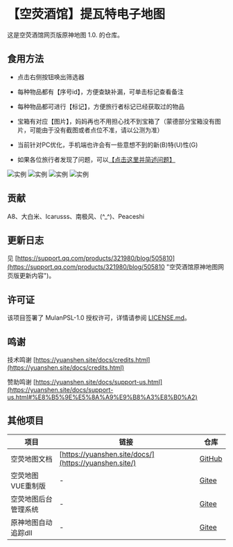 # 【空荧酒馆】提瓦特电子地图

这是空荧酒馆网页版原神地图 1.0. 的仓库。

## 食用方法

- 点击右侧按钮唤出筛选器

- 每种物品都有【序号id】，方便查缺补漏，可单击标记查看备注

- 每种物品都可进行【标记】，方便旅行者标记已经获取过的物品

- 宝箱有对应【图片】，妈妈再也不用担心找不到宝箱了（蒙德部分宝箱没有图片，可能由于没有截图或者点位不准，请以公测为准）

- 当前针对PC优化，手机端也许会有一些意想不到的新(B)特(U)性(G)

- 如果各位旅行者发现了问题，可以[【点击这里并简述问题】](https://support.qq.com/product/321980)

![实例](https://upload-bbs.mihoyo.com/upload/2020/09/09/5284717/58b1e0a88e58bed8ddfc3bd34b439b75_259109571177980462.jpg?x-oss-process=image/resize,s_600/quality,q_80/auto-orient,0/interlace,1/format,jpg)
![实例](https://upload-bbs.mihoyo.com/upload/2020/09/19/5284717/3f2f022e016c245b43939b50d6a43de3_2462893354478986890.jpg?x-oss-process=image/resize,s_600/quality,q_80/auto-orient,0/interlace,1/format,jpg)
![实例](https://upload-bbs.mihoyo.com/upload/2020/09/19/5284717/3947428880da5f99e329198c3d779e4c_6341180947935966441.jpg?x-oss-process=image/resize,s_600/quality,q_80/auto-orient,0/interlace,1/format,jpg)
![实例](https://upload-bbs.mihoyo.com/upload/2020/09/26/5284717/82ae121d6c53ad415f69f2315724d14f_1311956324983884438.jpg?x-oss-process=image/resize,s_600/quality,q_80/auto-orient,0/interlace,1/format,jpg)

## 贡献

A8、大白米、Icarusss、南极风、(\^_^\)、Peaceshi

## 更新日志

见 [https://support.qq.com/products/321980/blog/505810](https://support.qq.com/products/321980/blog/505810 "空荧酒馆原神地图网页版更新内容")。

## 许可证

该项目签署了 MulanPSL-1.0 授权许可，详情请参阅 [LICENSE.md](./LICENSE.md)。

## 鸣谢

技术鸣谢 [https://yuanshen.site/docs/credits.html](https://yuanshen.site/docs/credits.html)

赞助鸣谢 [https://yuanshen.site/docs/support-us.html](https://yuanshen.site/docs/support-us.html#%E8%B5%9E%E5%8A%A9%E9%B8%A3%E8%B0%A2)

## 其他项目

| 项目                   | 链接                                                      | 仓库                 |
| ---------------------  | --------------------------------------------------------- | -------------------- |
| 空荧地图文档            | [https://yuanshen.site/docs/](https://yuanshen.site/)     | [GitHub](https://github.com/jiazengp/genshinmap-docs) |
| 空荧地图VUE重制版       | -                                                        | [Gitee](https://gitee.com/KYJGYSDT/island_map) |
| 空荧地图后台管理系统     | -                                                         | [Gitee](https://gitee.com/KYJGYSDT/manage_system) |
| 原神地图自动追踪dll      | -                                                         | [Gitee](https://gitee.com/Yu_Sui_Xian/yuanshen-auto-tracking-dll) |
